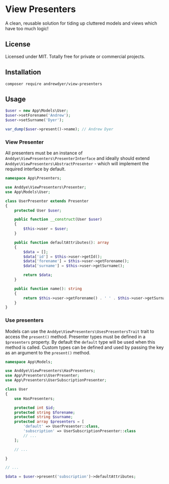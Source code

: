 # View Presenters
A clean, reusable solution for tiding up cluttered models and views which have too much logic!
 
## License
Licensed under MIT. Totally free for private or commercial projects.

## Installation
```text
composer require andrewdyer/view-presenters
```

## Usage
```php
$user = new App\Models\User;
$user->setForename('Andrew');
$user->setSurname('Dyer');

var_dump($user->present()->name); // Andrew Dyer
```

### View Presenter
All presenters must be an instance of `Anddye\ViewPresenters\PresenterInterface` and ideally should extend
`Anddye\ViewPresenters\AbstractPresenter` - which will implement the required interface by default.

```php
namespace App\Presenters;

use Anddye\ViewPresenters\Presenter;
use App\Models\User;

class UserPresenter extends Presenter
{
    protected User $user;

    public function __construct(User $user)
    {
        $this->user = $user;
    }

    public function defaultAttributes(): array
    {
        $data = [];
        $data['id'] = $this->user->getId();
        $data['forename'] = $this->user->getForename();
        $data['surname'] = $this->user->getSurname();

        return $data;
    }

    public function name(): string
    {
        return $this->user->getForename() . ' ' . $this->user->getSurname();
    }
}
```

### Use presenters
Models can use the `Anddye\ViewPresenters\UsesPresentersTrait` trait to access the `present()` method. Presenter types must
be defined in a `$presenters` property. By default the `default` type will be used when this method is called. Custom types
can be defined and used by passing the key as an argument to the `present()` method.

```php
namespace App\Models;

use Anddye\ViewPresenters\HasPresenters;
use App\Presenters\UserPresenter;
use App\Presenters\UserSubscriptionPresenter;

class User
{
    use HasPresenters;

    protected int $id;
    protected string $forename;
    protected string $surname;
    protected array $presenters = [
        'default' => UserPresenter::class,
        'subscription' => UserSubscriptionPresenter::class
        // ...
    ];

    // ...

}
```

```php
// ...

$data = $user->present('subscription')->defaultAttributes;
